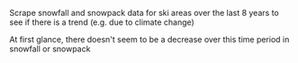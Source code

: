 Scrape snowfall and snowpack data for ski areas over the last 8 years to see if there is a trend (e.g. due to climate change)

At first glance, there doesn't seem to be a decrease over this time period in snowfall or snowpack

